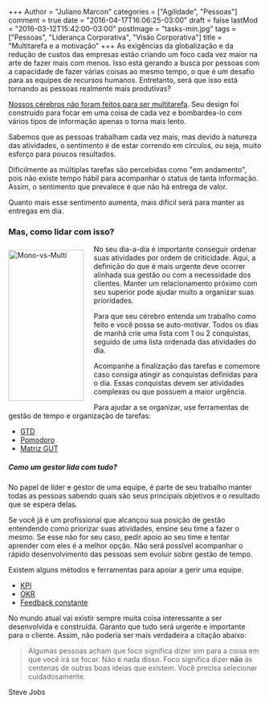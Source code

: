 +++
Author = "Juliano Marcon"
categories = ["Agilidade", "Pessoas"]
comment = true
date = "2016-04-17T16:06:25-03:00"
draft = false
lastMod = "2016-03-12T15:42:00-03:00"
postImage = "tasks-min.jpg"
tags = ["Pessoas", "Liderança Corporativa", "Visão Corporativa"]
title = "Multitarefa e a motivação"
+++
As exigências da globalização e da redução de custos das empresas estão criando um
foco cada vez maior na arte de fazer mais com menos. Isso está gerando a busca por
pessoas com a capacidade de fazer várias coisas ao mesmo tempo, o que é um desafio para as equipes de recursos humanos. Entretanto, será que isso está tornando as pessoas realmente mais produtivas?
<!--more-->

[Nossos cérebros não foram feitos para ser multitarefa](https://www.theguardian.com/science/2015/jan/18/modern-world-bad-for-brain-daniel-j-levitin-organized-mind-information-overload). Seu design foi construído para focar em uma coisa de cada vez e bombardea-lo com vários tipos de informação apenas o torna mais lento.

Sabemos que as pessoas trabalham cada vez mais, mas devido à natureza das atividades,
o sentimento é de estar correndo em círculos, ou seja, muito esforço para poucos
resultados.

Dificilmente as múltiplas tarefas são percebidas como "em andamento", pois não existe
tempo hábil para acompanhar o status de tanta informação. Assim, o sentimento
que prevalece é que não há entrega de valor.

Quanto mais esse sentimento aumenta, mais difícil será para manter as entregas em dia.

### Mas, como lidar com isso?

<img src="https://https://jmarcon.github.io/images/post/path-min.jpg" alt="Mono-vs-Multi"
class="img-responsive"
style="width:100%; max-width:150px; max-height:300px; float:left; padding:10px 20px 10px 0;">

No seu dia-a-dia é importante conseguir ordenar suas atividades por ordem de criticidade. Aqui, a definição do que é mais urgente deve ocorrer alinhada sua gestão ou com a necessidade dos clientes. Manter um relacionamento próximo com seu superior pode ajudar muito a organizar suas prioridades.

Para que seu cérebro entenda um trabalho como feito e você possa se auto-motivar. Todos os dias de manhã crie uma lista com 1 ou 2 conquistas, seguido de uma lista ordenada das atividades do dia.

Acompanhe a finalização das tarefas e comemore caso consiga atingir as conquistas
definidas para o dia. Essas conquistas devem ser atividades complexas ou que possuem a maior urgência.

Para ajudar a se organizar, use ferramentas de gestão de tempo e organização de tarefas:

* [GTD](https://pt.wikipedia.org/wiki/Getting_Things_Done)
* [Pomodoro](http://pomodorotechnique.com/)
* [Matriz GUT](https://pt.wikipedia.org/wiki/GUT)

##### Como um gestor lida com tudo?

No papel de líder e gestor de uma equipe, é parte de seu trabalho manter todas as
pessoas sabendo quais são seus principais objetivos e o resultado que se espera delas.

Se você já é um profissional que alcançou sua posição de gestão entendendo como
priorizar suas atividades, ensine seu time a fazer o mesmo. Se esse não for seu caso,
pedir apoio ao seu time e tentar aprender com eles é a melhor opção. Não será possível acompanhar o rápido desenvolvimento das pessoas sem evoluir sobre gestão de tempo.

Existem alguns métodos e ferramentas para apoiar a gerir uma equipe.

* [KPI](https://en.wikipedia.org/wiki/Performance_indicator)
* [OKR](https://en.wikipedia.org/wiki/OKR)
* [Feedback constante](https://endeavor.org.br/por-que-e-tao-dificil-dar-e-receber-feedback/)

No mundo atual vai existir sempre muita coisa interessante a ser desenvolvida e
construída. Garanto que tudo será urgente e importante para o cliente. Assim,
não poderia ser mais verdadeira a citação abaixo:

> Algumas pessoas acham que foco significa dizer sim para a coisa em que você
> irá se focar. Não é nada disso. Foco significa dizer **não** às centenas de outras
> boas ideias que existem. Você precisa selecionar cuidadosamente.
<div class="reference">Steve Jobs</div>

<div style="clear:both"/>
